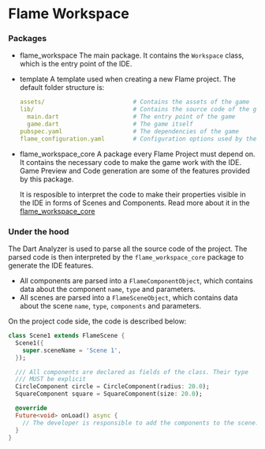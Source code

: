 # Flame Workspace

### Packages

* flame_workspace
  The main package. It contains the `Workspace` class, which is the entry point of the IDE.

* template
  A template used when creating a new Flame project.
  The default folder structure is:
  ```yaml
  assets/                         # Contains the assets of the game
  lib/                            # Contains the source code of the game
    main.dart                     # The entry point of the game
    game.dart                     # The game itself
  pubspec.yaml                    # The dependencies of the game      
  flame_configuration.yaml        # Configuration options used by the workspace
  ```

* flame_workspace_core
  A package every Flame Project must depend on. It contains the necessary code to make the game work with the IDE. Game Preview and Code generation are some of the features provided by this package.

  It is resposible to interpret the code to make their properties visible in the IDE in forms of Scenes and Components. Read more about it in the [flame_workspace_core](./flame_workspace_core/README.md)

### Under the hood

The Dart Analyzer is used to parse all the source code of the project. The parsed code is then interpreted by the `flame_workspace_core` package to generate the IDE features.

- All components are parsed into a `FlameComponentObject`, which contains data about the component `name`, `type` and parameters. 
- All scenes are parsed into a `FlameSceneObject`, which contains data about the scene `name`, `type`, `components` and parameters.

On the project code side, the code is described below:

```dart
class Scene1 extends FlameScene {
  Scene1({
    super.sceneName = 'Scene 1',
  });

  /// All components are declared as fields of the class. Their type
  /// MUST be explicit
  CircleComponent circle = CircleComponent(radius: 20.0);
  SquareComponent square = SquareComponent(size: 20.0);

  @override
  Future<void> onLoad() async {
    // The developer is responsible to add the components to the scene.
  }
}
```